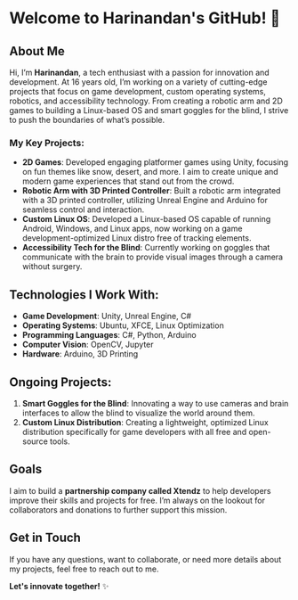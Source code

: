 # Welcome to Harinandan's GitHub! 👋

## About Me

Hi, I’m **Harinandan**, a tech enthusiast with a passion for innovation and development. At 16 years old, I’m working on a variety of cutting-edge projects that focus on game development, custom operating systems, robotics, and accessibility technology. From creating a robotic arm and 2D games to building a Linux-based OS and smart goggles for the blind, I strive to push the boundaries of what’s possible.

### My Key Projects:
- **2D Games**: Developed engaging platformer games using Unity, focusing on fun themes like snow, desert, and more. I aim to create unique and modern game experiences that stand out from the crowd.
- **Robotic Arm with 3D Printed Controller**: Built a robotic arm integrated with a 3D printed controller, utilizing Unreal Engine and Arduino for seamless control and interaction.
- **Custom Linux OS**: Developed a Linux-based OS capable of running Android, Windows, and Linux apps, now working on a game development-optimized Linux distro free of tracking elements.
- **Accessibility Tech for the Blind**: Currently working on goggles that communicate with the brain to provide visual images through a camera without surgery.

## Technologies I Work With:
- **Game Development**: Unity, Unreal Engine, C#
- **Operating Systems**: Ubuntu, XFCE, Linux Optimization
- **Programming Languages**: C#, Python, Arduino
- **Computer Vision**: OpenCV, Jupyter
- **Hardware**: Arduino, 3D Printing

## Ongoing Projects:
1. **Smart Goggles for the Blind**: Innovating a way to use cameras and brain interfaces to allow the blind to visualize the world around them.
2. **Custom Linux Distribution**: Creating a lightweight, optimized Linux distribution specifically for game developers with all free and open-source tools.

## Goals
I aim to build a **partnership company called Xtendz** to help developers improve their skills and projects for free. I’m always on the lookout for collaborators and donations to further support this mission.

## Get in Touch
If you have any questions, want to collaborate, or need more details about my projects, feel free to reach out to me.

**Let's innovate together!** ✨
